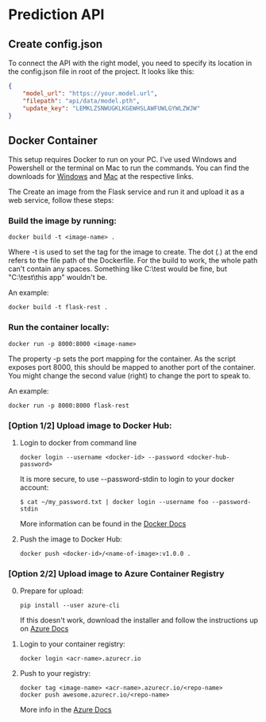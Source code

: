 # Prediction API

## Create config.json

To connect the API with the right model, you need to specify its location in the config.json file in root of the project. It looks like this:

```json
{
    "model_url": "https://your.model.url",
    "filepath": "api/data/model.pth",
    "update_key": "LEMKLZSNWUGKLKGEWHSLAWFUWLGYWLZWJW"
}
```

## Docker Container 

This setup requires Docker to run on your PC. I've used Windows and Powershell or the terminal on Mac to run the commands. You can find the downloads for [Windows](https://www.docker.com/docker-windows) and [Mac](https://www.docker.com/docker-mac) at the respective links. 

The Create an image from the Flask service and run it and upload it as a web service, follow these steps:

### Build the image by running:
```docker
docker build -t <image-name> .
```

Where -t is used to set the tag for the image to create. The dot (.) at the end refers to the file path of the Dockerfile. For the build to work, the whole path can't contain any spaces. Something like C:\test would be fine, but "C:\test\this app" wouldn't be.

An example: 

```docker
docker build -t flask-rest .
```

### Run the container locally:
```docker
docker run -p 8000:8000 <image-name>
```

The property -p sets the port mapping for the container. As the script exposes port 8000, this should be mapped to another port of the container. You might change the second value (right) to change the port to speak to. 

An example: 

```docker
docker run -p 8000:8000 flask-rest
```

### **[Option 1/2]** Upload image to Docker Hub:

1. Login to docker from command line

    ```docker
    docker login --username <docker-id> --password <docker-hub-password>
    ```

    It is more secure, to use --password-stdin to login to your docker account:

    ```docker
    $ cat ~/my_password.txt | docker login --username foo --password-stdin
    ```

    More information can be found in the [Docker Docs](https://docs.docker.com/engine/reference/commandline/login/#parent-command)

2. Push the image to Docker Hub:
    ```docker
    docker push <docker-id>/<name-of-image>:v1.0.0 .
    ```

### **[Option 2/2]** Upload image to Azure Container Registry

0. Prepare for upload:

    ```shell
    pip install --user azure-cli
    ```
    
    If this doesn't work, download the installer and follow the instructions up on [Azure Docs](https://docs.microsoft.com/en-us/cli/azure/install-azure-cli?view=azure-cli-latest)

1. Login to your container registry:

    ```docker 
    docker login <acr-name>.azurecr.io 
    ```

2. Push to your registry:

    ```docker 
    docker tag <image-name> <acr-name>.azurecr.io/<repo-name>
    docker push awesome.azurecr.io/<repo-name>
    ```

    More info in the [Azure Docs](https://docs.microsoft.com/en-us/azure/container-registry/container-registry-get-started-docker-cli)
